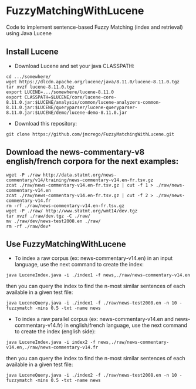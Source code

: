 # FuzzyMatchingWithLucene
Code to implement sentence-based Fuzzy Matching (index and retrieval) using Java Lucene

## Install Lucene
* Download Lucene and set your java CLASSPATH:
```
cd .../somewhere/
wget https://dlcdn.apache.org/lucene/java/8.11.0/lucene-8.11.0.tgz
tar xvzf lucene-8.11.0.tgz
export LUCENE=.../somewhere/lucene-8.11.0
export CLASSPATH=$LUCENE/core/lucene-core-8.11.0.jar:$LUCENE/analysis/common/lucene-analyzers-common-8.11.0.jar:$LUCENE/queryparser/lucene-queryparser-8.11.0.jar:$LUCENE/demo/lucene-demo-8.11.0.jar
```
* Download this repository:
```
git clone https://github.com/jmcrego/FuzzyMatchingWithLucene.git
```
## Download the news-commentary-v8 english/french corpora for the next examples:
```
wget -P ./raw http://data.statmt.org/news-commentary/v14/training/news-commentary-v14.en-fr.tsv.gz
zcat ./raw/news-commentary-v14.en-fr.tsv.gz | cut -f 1 > ./raw/news-commentary-v14.en
zcat ./raw/news-commentary-v14.en-fr.tsv.gz | cut -f 2 > ./raw/news-commentary-v14.fr
rm -rf ./raw/news-commentary-v14.en-fr.tsv.gz
wget -P ./raw/ http://www.statmt.org/wmt14/dev.tgz
tar xvzf ./raw/dev.tgz -C ./raw/
mv ./raw/dev/news-test2008.en ./raw/
rm -rf ./raw/dev*
```
## Use FuzzyMatchingWithLucene
* To index a raw corpus (ex: news-commentary-v14.en) in an input language, use the next command to create the index:
```
java LuceneIndex.java -i ./index1 -f news,./raw/news-commentary-v14.en
```
then you can query the index to find the n-most similar sentences of each available in a given test file:
```
java LuceneQuery.java -i ./index1 -f ./raw/news-test2008.en -n 10 -fuzzymatch -mins 0.5 -txt -name news
```
* To index a raw parallel corpus (ex: news-commentary-v14.en and news-commentary-v14.fr) in english/french language, use the next command to create the index (english side): 
```
java LuceneIndex.java -i index2 -f news,./raw/news-commentary-v14.en,./raw/news-commentary-v14.fr
```
then you can query the index to find the n-most similar sentences of each available in a given test file:
```
java LuceneQuery.java -i ./index2 -f ./raw/news-test2008.en -n 10 -fuzzymatch -mins 0.5 -txt -name news
```
